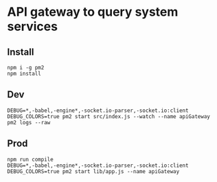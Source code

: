 # API gateway to query system services

## Install
```
npm i -g pm2
npm install
```

## Dev
```
DEBUG=*,-babel,-engine*,-socket.io-parser,-socket.io:client DEBUG_COLORS=true pm2 start src/index.js --watch --name apiGateway
pm2 logs --raw
```

## Prod
```
npm run compile
DEBUG=*,-babel,-engine*,-socket.io-parser,-socket.io:client DEBUG_COLORS=true pm2 start lib/app.js --name apiGateway
```
